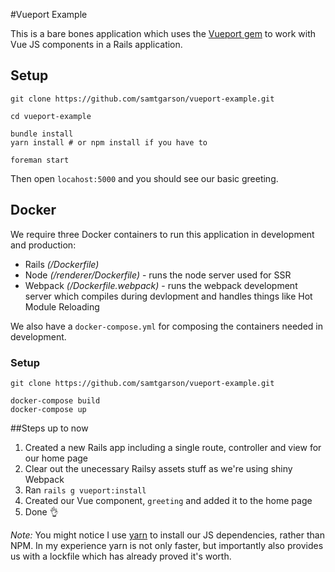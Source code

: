 #Vueport Example

This is a bare bones application which uses the [Vueport gem](https://github.com/samtgarson/vueport/) to work with Vue JS components in a Rails application.

## Setup

```shell
git clone https://github.com/samtgarson/vueport-example.git

cd vueport-example

bundle install
yarn install # or npm install if you have to

foreman start
```

Then open `locahost:5000` and you should see our basic greeting.

## Docker

We require three Docker containers to run this application in development and production:
- Rails _(/Dockerfile)_
- Node _(/renderer/Dockerfile)_ - runs the node server used for SSR
- Webpack _(/Dockerfile.webpack)_ - runs the webpack development server which compiles during devlopment and handles things like Hot Module Reloading

We also have a `docker-compose.yml` for composing the containers needed in development.

### Setup

```shell
git clone https://github.com/samtgarson/vueport-example.git

docker-compose build
docker-compose up
```

##Steps up to now

1. Created a new Rails app including a single route, controller and view for our home page
2. Clear out the unecessary Railsy assets stuff as we're using shiny Webpack
3. Ran `rails g vueport:install`
4. Created our Vue component, `greeting` and added it to the home page
5. Done 👌

_Note:_
You might notice I use [yarn](https://yarnpkg.com/) to install our JS dependencies, rather than NPM. In my experience yarn is not only faster, but importantly also provides us with a lockfile which has already proved it's worth.
